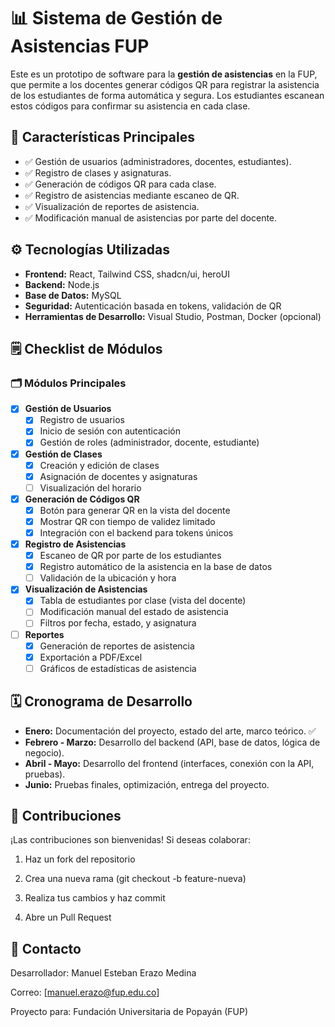 # 📊 Sistema de Gestión de Asistencias FUP

Este es un prototipo de software para la **gestión de asistencias** en la FUP, que permite a los docentes generar códigos QR para registrar la asistencia de los estudiantes de forma automática y segura. Los estudiantes escanean estos códigos para confirmar su asistencia en cada clase.

## 🚀 Características Principales

- ✅ Gestión de usuarios (administradores, docentes, estudiantes).
- ✅ Registro de clases y asignaturas.
- ✅ Generación de códigos QR para cada clase.
- ✅ Registro de asistencias mediante escaneo de QR.
- ✅ Visualización de reportes de asistencia.
- ✅ Modificación manual de asistencias por parte del docente.

## ⚙️ Tecnologías Utilizadas

- **Frontend:** React, Tailwind CSS, shadcn/ui, heroUI
- **Backend:** Node.js
- **Base de Datos:** MySQL
- **Seguridad:** Autenticación basada en tokens, validación de QR
- **Herramientas de Desarrollo:** Visual Studio, Postman, Docker (opcional)

## 🗒️ Checklist de Módulos

### 🗂️ **Módulos Principales**

- [x] **Gestión de Usuarios**
  - [x] Registro de usuarios
  - [x] Inicio de sesión con autenticación
  - [x] Gestión de roles (administrador, docente, estudiante)
- [x] **Gestión de Clases**
  - [x] Creación y edición de clases
  - [x] Asignación de docentes y asignaturas
  - [ ] Visualización del horario
- [x] **Generación de Códigos QR**
  - [x] Botón para generar QR en la vista del docente
  - [x] Mostrar QR con tiempo de validez limitado
  - [x] Integración con el backend para tokens únicos
- [x] **Registro de Asistencias**
  - [x] Escaneo de QR por parte de los estudiantes
  - [x] Registro automático de la asistencia en la base de datos
  - [ ] Validación de la ubicación y hora
- [x] **Visualización de Asistencias**
  - [x] Tabla de estudiantes por clase (vista del docente)
  - [ ] Modificación manual del estado de asistencia
  - [ ] Filtros por fecha, estado, y asignatura
- [ ] **Reportes**
  - [x] Generación de reportes de asistencia
  - [x] Exportación a PDF/Excel
  - [ ] Gráficos de estadísticas de asistencia

## 🗓️ Cronograma de Desarrollo

- **Enero:** Documentación del proyecto, estado del arte, marco teórico. ✅
- **Febrero - Marzo:** Desarrollo del backend (API, base de datos, lógica de negocio).
- **Abril - Mayo:** Desarrollo del frontend (interfaces, conexión con la API, pruebas).
- **Junio:** Pruebas finales, optimización, entrega del proyecto.

## 🤝 Contribuciones

¡Las contribuciones son bienvenidas! Si deseas colaborar:

1. Haz un fork del repositorio

2. Crea una nueva rama (git checkout -b feature-nueva)

3. Realiza tus cambios y haz commit

4. Abre un Pull Request

## 📧 Contacto

Desarrollador: Manuel Esteban Erazo Medina

Correo: [manuel.erazo@fup.edu.co]

Proyecto para: Fundación Universitaria de Popayán (FUP)
